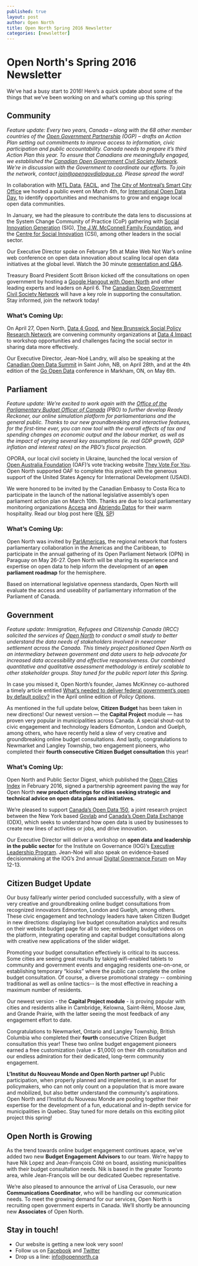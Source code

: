 ```yaml
---
published: true
layout: post
author: Open North
title: Open North Spring 2016 Newsletter
categories: [newsletter]
---
```



# Open North's Spring 2016 Newsletter

We’ve had a busy start to 2016! Here’s a quick update about some of the things that we’ve been working on and what’s coming up this spring:  

## Community
_Feature update: Every two years, Canada – along with the 68 other member countries of the [Open Government Partnership](http://www.opengovpartnership.org/) (OGP) – drafts an Action Plan setting out commitments to improve access to information, civic participation and public accountability. Canada needs to prepare it’s third Action Plan this year. To ensure that Canadians are meaningfully engaged, we established the [Canadian Open Government Civil Society Network](http://www.opengovdialogue.ca/). We’re in discussion with the Government to coordinate our efforts. To join the network, contact join@opengovdialogue.ca. Please spread the word!_

In collaboration with [MTL Data](http://www.meetup.com/mtldata/), [FACIL](https://facil.qc.ca/), and [The City of Montreal’s Smart City Office](http://villeintelligente.montreal.ca/en) we hosted a public event on March 4th, for [International Open Data Day](http://wiki.opendataday.org/MONTREAL2016), to identify opportunities and mechanisms to grow and engage local open data communities.

In January, we had the pleasure to contribute the data lens to discussions at the System Change Community of Practice (CoP) gathering with [Social Innovation Generation](http://www.sigeneration.ca/) (SIG), [The J.W. McConnell Family Foundation](http://www.mcconnellfoundation.ca/en), and the [Centre for Social Innovation](http://socialinnovation.ca/) (CSI), among other leaders in the social sector.

Our Executive Director spoke on February 5th at Make Web Not War’s online web conference on open data innovation about scaling local open data initiatives at the global level. Watch the 30 minute [presentation and Q&A](https://channel9.msdn.com/Events/canada/mwnw/From-local-collaboration-to-global-movement).

Treasury Board President Scott Brison kicked off the consultations on open government by hosting a [Google Hangout with Open North](https://www.youtube.com/watch?v=ZYN-JzZRAnU) and other leading experts and leaders on April 6. The [Canadian Open Government Civil Society Network](http://www.opengovdialogue.ca/) will have a key role in supporting the consultation. Stay informed, join the network today!

### What’s Coming Up:
On April 27, Open North, [Data 4 Good](http://www.meetup.com/DataforGood/), and [New Brunswick Social Policy Research Network](http://www.policyresearchnetwork.ca/) are convening community organizations at [Data 4 Impact](http://opendatasummit.ca/data-4-impact) to workshop opportunities and challenges facing the social sector in sharing data more effectively.

Our Executive Director, Jean-Noé Landry, will also be speaking at the [Canadian Open Data Summit](http://opendatasummit.ca/) in Saint John, NB, on April 28th, and at the 4th edition of the [Go Open Data](http://go-opendata.ca/) conference in Markham, ON, on May 6th.


## Parliament
_Feature update: We’re excited to work again with the [Office of the Parliamentary Budget Officer of Canada](http://www.readyreckoner.ca/) (PBO) to further develop Ready Reckoner, our online simulation platform for parliamentarians and the general public. Thanks to our new groundbreaking and interactive features, for the first-time ever, you can now tool with the overall effects of tax and spending changes on economic output and the labour market, as well as the impact of varying several key assumptions (ie. real GDP growth, GDP inflation and interest rates) on the PBO’s fiscal projection._

OPORA, our local civil society in Ukraine, launched the local version of [Open Australia Foundation](https://www.openaustraliafoundation.org.au/) (OAF)’s vote tracking website [They Vote For You](https://theyvoteforyou.org.au/). Open North supported OAF to complete this project with the generous support of the United States Agency for International Development (USAID).

We were honored to be invited by the Canadian Embassy to Costa Rica to participate in the launch of the national legislative assembly’s open parliament action plan on March 10th. Thanks are due to local parliamentary monitoring organizations [Accesa](http://accesa.org/) and [Abriendo Datos](http://abriendodatoscostarica.org/) for their warm hospitality. Read our blog post here ([EN](http://www.opennorth.ca/2016/03/18/ten-fundamentals-to-keep-in-mind-when-openingparliament.html), [SP](http://accesa.org/2016/03/22/10-aspectos-fundamentales-a-tener-en-cuenta-para-la-apertura-parlamentaria/))

### What’s Coming Up:
Open North was invited by [ParlAmericas](http://www.parlamericas.org/), the regional network that fosters parliamentary collaboration in the Americas and the Caribbean, to participate in the annual gathering of its Open Parliament Network (OPN) in Paraguay on May 26-27. Open North will be sharing its experience and expertise on open data to help inform the development of an **open parliament roadmap** for the hemisphere.

Based on international legislative openness standards, Open North will evaluate the access and useability of parliamentary information of the Parliament of Canada.


## Government
_Feature update: Immigration, Refugees and Citizenship Canada (IRCC) solicited the services of [Open North](http://www.opennorth.ca/) to conduct a small study to better understand the data needs of stakeholders involved in newcomer settlement across the Canada. This timely project positioned Open North as an intermediary between government and data users to help advocate for increased data accessibility and effective responsiveness. Our combined quantitative and qualitative assessment methodology is entirely scalable to other stakeholder groups. Stay tuned for the public report later this Spring._

In case you missed it, Open North’s founder, James McKinney co-authored a timely article entitled [What’s needed to deliver federal government’s open by default policy?](http://policyoptions.irpp.org/magazines/march-2016/whats-needed-to-deliver-on-the-federal-governments-open-by-default-promise/) in the April online edition of _Policy Options_.

As mentioned in the full update below, **Citizen Budget** has been taken in new directions! Our newest version — the **Capital Project** module — has proven very popular in municipalities across Canada. A special shout-out to civic engagement and technology leaders Edmonton, London and Guelph, among others, who have recently held a slew of very creative and groundbreaking online budget consultations. And lastly, congratulations to Newmarket and Langley Township, two engagement pioneers, who completed their **fourth consecutive Citizen Budget consultation** this year!

### What’s Coming Up:
Open North and Public Sector Digest, which published the [Open Cities Index](https://publicsectordigest.com/Articles/view/1547) in February 2016, signed a partnership agreement paving the way for Open North **new product offerings for cities seeking strategic and technical advice on open data plans and initiatives.**

We’re pleased to support [Canada’s Open Data 150](http://www.opendata500.com/ca/), a joint research project between the New York based [Govlab](http://thegovlab.org/) and [Canada’s Open Data Exchange](https://www.communitech.ca/how-we-help/innovation/open-data/) (ODX), which seeks to understand how open data is used by businesses to create new lines of activities or jobs, and drive innovation.

Our Executive Director will deliver a workshop on **open data and leadership in the public sector** for the Institute on Governance (IOG)’s [Executive Leadership Program](http://iog.ca/learning/executive-leadership-program/). Jean-Noé will also speak on evidence-based decisionmaking at the IOG’s 2nd annual [Digital Governance Forum](http://iog.ca/digital-governance-forum/) on May 12-13.


## Citizen Budget Update
Our busy fall/early winter period concluded successfully, with a slew of very creative and groundbreaking online budget consultations from recognized innovators Edmonton, London and Guelph, among others. These civic engagement and technology leaders have taken Citizen Budget in new directions: displaying live budget consultation analytics and results on their website budget page for all to see; embedding budget videos on the platform, integrating operating and capital budget consultations along with creative new applications of the slider widget.

Promoting your budget consultation effectively is critical to its success. Some cities are seeing great results by taking wifi-enabled tablets to community and government events and engaging residents one-on-one, or establishing temporary “kiosks” where the public can complete the online budget consultation. Of course, a diverse promotional strategy -- combining traditional as well as online tactics--  is the most effective in reaching a maximum number of residents.

Our newest version - the **Capital Project module** - is proving popular with cities and residents alike in Cambridge, Kelowna, Saint-Rémi, Moose Jaw, and Grande Prairie, with the latter seeing the most feedback of any engagement effort to date.

Congratulations to Newmarket, Ontario and Langley Township, British Columbia who completed their **fourth** consecutive Citizen Budget consultation this year! These two online budget engagement pioneers earned a free customization (value = $1,000) on their 4th consultation and our endless admiration for their dedicated, long-term community engagement.

**L’Institut du Nouveau Monde and Open North partner up!** Public participation, when properly planned and implemented, is an asset for policymakers, who can not only count on a population that is more aware and mobilized, but also better understand the community's aspirations. Open North and l’Institut du Nouveau Monde are pooling together their expertise for the development of a fun, educational and in-depth service for municipalities in Quebec. Stay tuned for more details on this exciting pilot project this spring!


## Open North is Growing
As the trend towards online budget engagement continues apace, we’ve added two new **Budget Engagement Advisors** to our team. We’re happy to have Nik Lopez and Jean-François Côté on board, assisting municipalities with their budget consultation needs. Nik is based in the greater Toronto area, while Jean-François will be our dedicated Quebec representative.

We’re also pleased to announce the arrival of Lisa Cerasuolo, our new **Communications Coordinator**, who will be handling our communication needs.
To meet the growing demand for our services, Open North is recruiting open government experts in Canada. We’ll shortly be announcing new **Associates** of Open North.


## Stay in touch!
- Our website is getting a new look very soon!
- Follow us on [Facebook](https://www.facebook.com/OpenNorth.NordOuvert) and [Twitter](https://twitter.com/opennorth)
- Drop us a line: info@opennorth.ca
